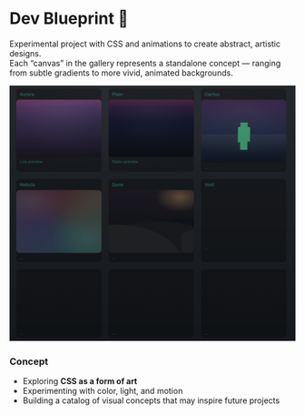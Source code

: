 # Dev Blueprint 🌌

Experimental project with CSS and animations to create abstract, artistic designs.  
Each “canvas” in the gallery represents a standalone concept — ranging from subtle gradients to more vivid, animated backgrounds.

![Gallery preview](assets/preview.png)

### Concept
- Exploring **CSS as a form of art**
- Experimenting with color, light, and motion
- Building a catalog of visual concepts that may inspire future projects
